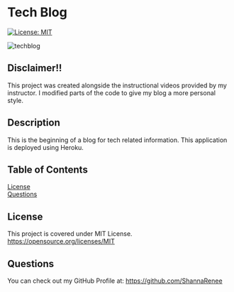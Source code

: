 # Tech Blog

[![License: MIT](https://img.shields.io/badge/License-MIT-yellow.svg)](https://opensource.org/licenses/MIT)

![techblog](https://github.com/ShannaRenee/Tech-Blog/assets/126972906/008fc838-c92e-4bc1-8342-5af376cb26bc)

## Disclaimer!!
This project was created alongside the instructional videos provided by my instructor. I modified parts of the code to give my blog a more personal style.

## Description
This is the beginning of a blog for tech related information. This application is deployed using Heroku.

## Table of Contents
[License](#license)<br>
[Questions](#questions)

## License
This project is covered under MIT License.<br>
https://opensource.org/licenses/MIT


## Questions
You can check out my GitHub Profile at:
https://github.com/ShannaRenee<br>
